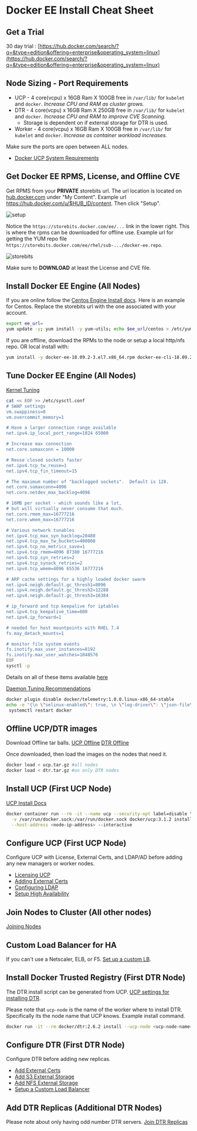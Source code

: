 # Docker EE Install Cheat Sheet

## Get a Trial

30 day trial : [https://hub.docker.com/search/?q=&type=edition&offering=enterprise&operating_system=linux](https://hub.docker.com/search/?q=&type=edition&offering=enterprise&operating_system=linux)

## Node Sizing - Port Requirements

* UCP - 4 core(vcpu) x 16GB Ram X 100GB free in `/var/lib/` for `kubelet` and `docker`. *Increase CPU and RAM as cluster grows.*
* DTR - 4 core(vcpu) x 16GB Ram X 250GB free in `/var/lib/` for `kubelet` and `docker`. *Increase CPU and RAM to improve CVE Scanning.*
  * Storage is dependent on if external storage for DTR is used.
* Worker - 4 core(vcpu) x 16GB Ram X 100GB free in `/var/lib/` for `kubelet` and `docker`. *Increase as container workload increases.*

Make sure the ports are open between ALL nodes.

* [Docker UCP System Requirements](https://docs.docker.com/ee/ucp/admin/install/system-requirements/)

## Get Docker EE RPMS, License, and Offline CVE

Get RPMS from your **PRIVATE** storebits url. The url location is located on [hub.docker.com](https://hub.docker.com/) under "My Content". Example url https://hub.docker.com/u/$HUB_ID/content. Then click "Setup".

![setup](./img/setup.jpg)

Notice the `https://storebits.docker.com/ee/...` link in the lower right. This is where the rpms can be downloaded for offline use.
Example url for getting the YUM repo file `https://storebits.docker.com/ee/rhel/sub-.../docker-ee.repo`.

![storebits](./img/license_storebits.jpg)

Make sure to **DOWNLOAD** at least the License and CVE file.

## Install Docker EE Engine (All Nodes)

If you are online follow the [Centos Engine Install docs](https://docs.docker.com/install/linux/docker-ee/centos/#set-up-the-repository). Here is an example for Centos. Replace the storebits url with the one associated with your account.

```bash
export ee_url=
yum update -y; yum install -y yum-utils; echo $ee_url/centos > /etc/yum/vars/dockerurl; echo "7" > /etc/yum/vars/dockerosversion; yum-config-manager --add-repo $(cat /etc/yum/vars/dockerurl)/docker-ee.repo; yum makecache fast; yum-config-manager --enable docker-ee-stable; yum -y install docker-ee; systemctl start docker; systemctl enable docker
```

If you are offline, download the RPMs to the node or setup a local http/nfs repo. OR local install with:

```bash
yum install -y docker-ee-18.09.2-3.el7.x86_64.rpm docker-ee-cli-18.09.2-3.el7.x86_64.rpm containerd.io-1.2.2-3.3.el7.x86_64.rpm
```

## Tune Docker EE Engine (All Nodes)

[Kernel Tuning](https://github.com/clemenko/best_practices#kernel)

```bash
cat << EOF >> /etc/sysctl.conf
# SWAP settings
vm.swappiness=0
vm.overcommit_memory=1

# Have a larger connection range available
net.ipv4.ip_local_port_range=1024 65000

# Increase max connection
net.core.somaxconn = 10000

# Reuse closed sockets faster
net.ipv4.tcp_tw_reuse=1
net.ipv4.tcp_fin_timeout=15

# The maximum number of "backlogged sockets".  Default is 128.
net.core.somaxconn=4096
net.core.netdev_max_backlog=4096

# 16MB per socket - which sounds like a lot,
# but will virtually never consume that much.
net.core.rmem_max=16777216
net.core.wmem_max=16777216

# Various network tunables
net.ipv4.tcp_max_syn_backlog=20480
net.ipv4.tcp_max_tw_buckets=400000
net.ipv4.tcp_no_metrics_save=1
net.ipv4.tcp_rmem=4096 87380 16777216
net.ipv4.tcp_syn_retries=2
net.ipv4.tcp_synack_retries=2
net.ipv4.tcp_wmem=4096 65536 16777216

# ARP cache settings for a highly loaded docker swarm
net.ipv4.neigh.default.gc_thresh1=8096
net.ipv4.neigh.default.gc_thresh2=12288
net.ipv4.neigh.default.gc_thresh3=16384

# ip_forward and tcp keepalive for iptables
net.ipv4.tcp_keepalive_time=600
net.ipv4.ip_forward=1

# needed for host mountpoints with RHEL 7.4
fs.may_detach_mounts=1

# monitor file system events
fs.inotify.max_user_instances=8192
fs.inotify.max_user_watches=1048576
EOF
sysctl -p
```
Details on all of these items available [here](tuning.md)

[Daemon Tuning Recommendations](https://github.com/clemenko/best_practices#daemon-)

```bash
docker plugin disable docker/telemetry:1.0.0.linux-x86_64-stable
echo -e "{\n \"selinux-enabled\": true, \n \"log-driver\": \"json-file\", \"log-opts\": {\"max-size\": \"10m\", \"max-file\": \"3\"} \n}" > /etc/docker/daemon.json
 systemctl restart docker
 ```

## Offline UCP/DTR images

Download Offline tar balls.
[UCP Offline](https://docs.docker.com/ee/ucp/admin/install/install-offline/#versions-available)
[DTR Offline](https://docs.docker.com/ee/dtr/admin/install/install-offline/#versions-available)

Once downloaded, then load the images on the nodes that need it.

```bash
docker load < ucp.tar.gz #all nodes
docker load < dtr.tar.gz #on only DTR nodes
```

## Install UCP (First UCP Node)

[UCP Install Docs](https://docs.docker.com/ee/ucp/admin/install/#step-4-install-ucp)

```bash
docker container run --rm -it --name ucp --security-opt label=disable \
  -v /var/run/docker.sock:/var/run/docker.sock docker/ucp:3.1.2 install \
  --host-address <node-ip-address> --interactive
```

## Configure UCP (First UCP Node)

Configure UCP with License, External Certs, and LDAP/AD before adding any new managers or worker nodes.

* [Licensing UCP](https://docs.docker.com/ee/ucp/admin/configure/license-your-installation/)
* [Adding External Certs](https://docs.docker.com/ee/ucp/admin/configure/use-your-own-tls-certificates/)
* [Configuring LDAP](https://docs.docker.com/ee/ucp/admin/configure/external-auth/)
* [Setup High Availability](https://docs.docker.com/ee/ucp/admin/configure/join-nodes/)

## Join Nodes to Cluster (All other nodes)

[Joining Nodes](https://docs.docker.com/ee/ucp/admin/configure/join-nodes/join-linux-nodes-to-cluster/)

## Custom Load Balancer for HA

If you can't use a Netscaler, ELB, or F5. [Set up a custom LB](https://docs.docker.com/ee/ucp/admin/configure/join-nodes/use-a-load-balancer/).

## Install Docker Trusted Registry (First DTR Node)

The DTR install script can be generated from UCP. [UCP settings for installing DTR](https://docs.docker.com/ee/dtr/admin/install/#step-3-install-dtr).

Please note that `ucp-node` is the name of the worker where to install DTR. Specifically its the node name that UCP knows. Example install command.

```bash
docker run -it --rm docker/dtr:2.6.2 install --ucp-node <ucp-node-name> --ucp-insecure-tls
```

## Configure DTR (First DTR Node)

Configure DTR before adding new replicas.

* [Add External Certs](https://docs.docker.com/ee/dtr/admin/configure/use-your-own-tls-certificates/)
* [Add S3 External Storage](https://docs.docker.com/ee/dtr/admin/configure/external-storage/s3/)
* [Add NFS External Storage](https://docs.docker.com/ee/dtr/admin/configure/external-storage/nfs/)
* [Setup a Custom Load Balancer](https://docs.docker.com/ee/dtr/admin/configure/use-a-load-balancer/)

## Add DTR Replicas  (Additional DTR Nodes)

Please note about only having odd number DTR servers. [Join DTR Replicas](https://docs.docker.com/ee/dtr/admin/configure/set-up-high-availability/#join-more-dtr-replicas)
